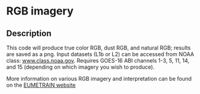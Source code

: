 # RGB imagery
## Description
This code will produce true color RGB, dust RGB, and natural RGB; results are saved as a png.
Input datasets (L1b or L2) can be accessed from NOAA class: www.class.noaa.gov.
Requires GOES-16 ABI channels 1-3, 5, 11, 14, and 15 (depending on which imagery you wish to produce).

More information on various RGB imagery and interpretation can be found on the [EUMETRAIN website](http://www.eumetrain.org/RGBguide/rgbs.html)